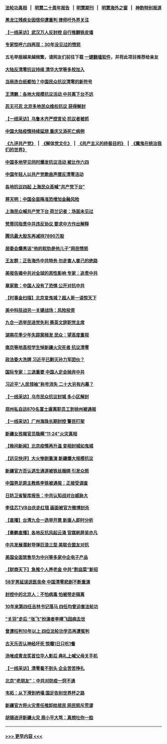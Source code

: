 #### [法轮功真相](https://github.com/gfw-breaker/truth/blob/master/README.md?t=0) &nbsp;&nbsp;|&nbsp;&nbsp; [明慧二十周年报告](https://github.com/gfw-breaker/mh-reports/blob/master/README.md?t=0) &nbsp;&nbsp;|&nbsp;&nbsp;[明慧期刊](https://github.com/gfw-breaker/mh-qikan) &nbsp;&nbsp;|&nbsp;&nbsp; [明慧海外之窗](https://github.com/gfw-breaker/mh-news/blob/master/README.md?t=0) &nbsp;&nbsp;|&nbsp;&nbsp; [神韵特别报道](https://github.com/gfw-breaker/mh-news/blob/master/shenyun.md?t=0)
#### [黑龙江残疾女因信仰遭重判 律师吁外界关注](../pages/nsc413/n13874070.md?t=11280150) 
#### [【一线采访】武汉万人反封控 自行推翻铁皮墙](../pages/nsc413/n13874137.md?t=11280150) 
#### [专家惊呼六四再现：30年没见过的愤怒](../pages/nsc413/n13874138.md?t=11280150) 
#### 五毛举报越来越频繁，请网友们前往下载 [一键翻墙软件](https://github.com/gfw-breaker/ssr-accounts)，并将此项目推荐给亲友
#### [大陆反清零抗议持续 清华大学等多校加入](../pages/nsc413/n13874065.md?t=11280150) 
#### [当局连白纸都怕？中国民众抗议清零的新符号](../pages/nsc413/n13874102.md?t=11280150) 
#### [王清鹏：各地大规模抗议活动 中共离下台不远](../pages/nsc413/n13874071.md?t=11280150) 
#### [忍无可忍 北京多地民众维权抗议 获得解封](../pages/nsc413/n13874008.md?t=11280150) 
#### [【一线采访】乌鲁木齐严控言论 抗议者被抓](../pages/nsc413/n13873962.md?t=11280150) 
#### [中国大陆疫情持续延烧 重庆又添死亡病例](../pages/nsc413/n13873998.md?t=11280150) 
#### [《九评共产党》](https://github.com/begood0513/9ping.md/blob/master/README.md) &nbsp;|&nbsp; [《解体党文化》](../../../../jtdwh.md/blob/master/README.md)  &nbsp;|&nbsp; [《共产主义的终极目的》](../../../../gczydzjmd.md/blob/master/README.md) &nbsp;|&nbsp; [《魔鬼在统治我们的世界》](../../../../mgztzwmdsj.md/blob/master/README.md) 
#### [中国多地罕见同时爆发抗议活动 被比作六四](../pages/nsc413/n13873957.md?t=11280150) 
#### [中国年轻人以共产党歌曲声援反清零活动](../pages/nsc413/n13873922.md?t=11280150) 
#### [各地抗议四起 上海民众高喊“共产党下台”](../pages/nsc413/n13873869.md?t=11280150) 
#### [蒋天明：中国全面降准恐增加金融风险](../pages/nsc413/n13873868.md?t=11280150) 
#### [上海民众喊共产党下台 荷兰记者：场面未见过](../pages/nsc413/n13873853.md?t=11280150) 
#### [梵蒂冈指责中共违反协议 要求中方作出解释](../pages/nsc413/n13873798.md?t=11280150) 
#### [腾讯最大股东再减持7890万股](../pages/nsc413/n13873820.md?t=11280150) 
#### [居委会爆黑话“他的软肋是他儿子”网民愤怒](../pages/nsc413/n13873827.md?t=11280150) 
#### [王友群：正告海外中共特务 勿走害人害己的绝路](../pages/nsc413/n13873818.md?t=11280150) 
#### [美报告揭中共对全球的恶性影响 专家：追责中共](../pages/nsc413/n13873786.md?t=11280150) 
#### [章家敦：中国人没有了恐惧 公开对抗中共](../pages/nsc413/n13873814.md?t=11280150) 
#### [【时事金扫描】北京变鬼城？超人哥一语惊天下](../pages/nsc413/n13873715.md?t=11280150) 
#### [美中科技战另一关键战场：风险投资](../pages/nsc413/n13873321.md?t=11280150) 
#### [九合一选举民进党失利 蔡英文辞职党主席](../pages/nsc413/n13873788.md?t=11280150) 
#### [湖南花季少年失踪案频发 民众：望高度重视](../pages/nsc413/n13872973.md?t=11280150) 
#### [南京等地高校学生悼新疆火灾死者 抗议清零](../pages/nsc413/n13873707.md?t=11280150) 
#### [政法委大洗牌 习近平已剿灭孙力军团伙？](../pages/nsc413/n13873660.md?t=11280150) 
#### [国际专家：三退重要 中国人定会抛弃中共](../pages/nsc413/n13873286.md?t=11280150) 
#### [习近平“人民领袖”称号消失 二十大另有内幕？](../pages/nsc413/n13873376.md?t=11280150) 
#### [【一线采访】乌市民众抗议封城 多小区解封](../pages/nsc413/n13873574.md?t=11280150) 
#### [郑州私自运870名富士康离职员工到徐州被通报](../pages/nsc413/n13873569.md?t=11280150) 
#### [【一线采访】广州海珠长期封控 警民打架](../pages/nsc413/n13873499.md?t=11280150) 
#### [新疆女孩揭官员隐瞒“11·24”火灾真相](../pages/nsc413/n13873509.md?t=11280150) 
#### [【晚间新闻】北京疫情再升温 变相封城如鬼城](../pages/nsc413/n13873490.md?t=11280150) 
#### [【远见快评】大火惨剧重演 新疆爆大规模抗议](../pages/nsc413/n13873301.md?t=11280150) 
#### [新疆官方否认逃生通道被铁丝捆绑 引发众怒](../pages/nsc413/n13873325.md?t=11280150) 
#### [中国男足原主教练李铁被通报：正接受调查](../pages/nsc413/n13873381.md?t=11280150) 
#### [日防卫省智库报告：中共认知战对台威胁大](../pages/nsc413/n13873353.md?t=11280150) 
#### [李佳芯TVB台庆走红毯 画面被官方微博封杀](../pages/nsc413/n13873268.md?t=11280150) 
#### [【直播】台湾九合一选举开票 新唐人即时分析](../pages/nsc413/n13873331.md?t=11280150) 
#### [【秦鹏直播】各地反抗风起云涌 官媒刷屏吴亦凡](../pages/nsc413/n13873296.md?t=11280150) 
#### [中共发展潜射导弹巨浪三型 美联合盟友对抗](../pages/nsc413/n13873291.md?t=11280150) 
#### [美国全面禁售华为中兴等多家中企电子产品](../pages/nsc413/n13873193.md?t=11280150) 
#### [【财商天下】急推个人养老金 中共“割韭菜”新招](../pages/nsc413/n13873231.md?t=11280150) 
#### [58岁男延误送医丧命 中国清零悲剧不断重演](../pages/nsc413/n13873232.md?t=11280150) 
#### [封控中的北京人：不怕病毒 怕被带走隔离](../pages/nsc413/n13873267.md?t=11280150) 
#### [10年来第四任吉林书记落马 四任均曾迫害法轮功](../pages/nsc413/n13873266.md?t=11280150) 
#### [“关羽”走后 “张飞”扮演者李靖飞因病去世](../pages/nsc413/n13873228.md?t=11280150) 
#### [曾遭枉判10年以上 四位法轮功学员再遭冤判](../pages/nsc413/n13872398.md?t=11280150) 
#### [古天乐否认神经坏死 惊曝1日只吃1餐](../pages/nsc413/n13873209.md?t=11280150) 
#### [汤唯成青龙奖首位华人影后 典礼上喊父母关手机](../pages/nsc413/n13873192.md?t=11280150) 
#### [【一线采访】清零看不到头 企业苦苦挣扎](../pages/nsc413/n13872920.md?t=11280150) 
#### [北京“老朋友”：中共对防疫一窍不通](../pages/nsc413/n13873215.md?t=11280150) 
#### [韦拓：从下滑到坍塌 国足告别世界杯之路](../pages/nsc413/n13873218.md?t=11280150) 
#### [新疆官方将火灾责任推卸给居民 网民怒斥荒谬](../pages/nsc413/n13873214.md?t=11280150) 
#### [胡锡进评新疆火灾 周小平大骂：真想吐你一脸](../pages/nsc413/n13873170.md?t=11280150) 

----
#### [ >>> 更早内容 <<< ](../indexes/nsc413-earlier.md)
